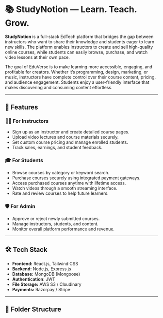 # 📚 StudyNotion — Learn. Teach. Grow.

**StudyNotion** is a full-stack EdTech platform that bridges the gap between instructors who want to share their knowledge and students eager to learn new skills. The platform enables instructors to create and sell high-quality online courses, while students can easily browse, purchase, and watch video lessons at their own pace.

The goal of EduVerse is to make learning more accessible, engaging, and profitable for creators. Whether it’s programming, design, marketing, or music, instructors have complete control over their course content, pricing, and audience engagement. Students enjoy a user-friendly interface that makes discovering and consuming content effortless.

---

## 🚀 Features

### 👩‍🏫 For Instructors
- Sign up as an instructor and create detailed course pages.
- Upload video lectures and course materials securely.
- Set custom course pricing and manage enrolled students.
- Track sales, earnings, and student feedback.

### 🎓 For Students
- Browse courses by category or keyword search.
- Purchase courses securely using integrated payment gateways.
- Access purchased courses anytime with lifetime access.
- Watch videos through a smooth streaming interface.
- Rate and review courses to help future learners.

### 🛡 For Admin
- Approve or reject newly submitted courses.
- Manage instructors, students, and content.
- Monitor overall platform performance and revenue.

---

## 🛠 Tech Stack
- **Frontend:** React.js, Tailwind CSS
- **Backend:** Node.js, Express.js
- **Database:** MongoDB (Mongoose)
- **Authentication:** JWT
- **File Storage:** AWS S3 / Cloudinary
- **Payments:** Razorpay / Stripe

---

## 📂 Folder Structure

